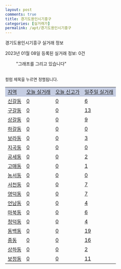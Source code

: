 ```yaml
---
layout: post
comments: true
title: 경기도용인시기흥구
categories: [실거래가]
permalink: /apt/경기도용인시기흥구
---
```


경기도용인시기흥구 실거래 정보

2023년 01월 08일 등록된 실거래 정보: 0건

<!--<script async src="https://pagead2.googlesyndication.com/pagead/js/adsbygoogle.js?client=ca-pub-3485438051770037"
 crossorigin="anonymous"></script>-->

<script type="text/javascript">
  google.charts.load('current', {'packages':['corechart']});
  google.charts.setOnLoadCallback(drawChart);

  function drawChart() {
    var data = google.visualization.arrayToDataTable([['거래일', '매매', '전월세', '전매'], ['21-01', 3, 3, 0], ['21-02', 0, 4, 0], ['21-03', 1, 4, 0], ['21-04', 0, 2, 0], ['21-05', 3, 0, 0], ['21-06', 0, 1, 0], ['21-07', 1, 65, 0], ['21-08', 216, 248, 0], ['21-09', 8, 36, 0], ['21-10', 1, 7, 0], ['21-11', 3, 26, 0], ['21-12', 3, 21, 0], ['22-01', 66, 555, 0], ['22-02', 123, 720, 0], ['22-03', 130, 767, 0], ['22-04', 165, 781, 1], ['22-05', 150, 767, 0], ['22-06', 90, 693, 0], ['22-07', 63, 782, 0], ['22-08', 62, 666, 0], ['22-09', 47, 656, 0], ['22-10', 48, 767, 0], ['22-11', 81, 649, 0], ['22-12', 78, 619, 0], ['23-01', 3, 27, 0]]);

    var options = {
      title: '최근 1년간 유형별 거래량 추이',
      legend: { position: 'bottom' }
    };

    setTimeout(function() {
        var chart = new google.visualization.LineChart(document.getElementById('columnchart_material'));
        chart.draw(data, (options));
        document.getElementById('loading').style.display = 'none';
        var dayLabel = (new Date()).getDay();
        if (dayLabel < 2) {
            sorttable.innerSortFunction.apply(document.getElementById('week'), []);
            sorttable.innerSortFunction.apply(document.getElementById('week'), []);        
        }
        else {
            sorttable.innerSortFunction.apply(document.getElementById('today'), []);
            sorttable.innerSortFunction.apply(document.getElementById('today'), []);
        }
    }, 200);

  }
</script>

<div id="loading" style="z-index:20; display: block; margin-left: 35px">"그래프를 그리고 있습니다"</div>
<div id="columnchart_material" style="width: 95%; margin-left: -35px; display: block"></div>
<!--<div style="width: 95%; margin-left: -35px; display: block">
      <script async src="https://pagead2.googlesyndication.com/pagead/js/adsbygoogle.js?client=ca-pub-3485438051770037"
          crossorigin="anonymous"></script>
      <ins class="adsbygoogle"
          style="display:block"
          data-ad-format="fluid"
          data-ad-layout-key="-fb+5w+4e-db+86"
          data-ad-client="ca-pub-3485438051770037"
          data-ad-slot="1827090281"></ins>
      <script>
          (adsbygoogle = window.adsbygoogle || []).push({});
      </script>
</div>-->
<br>

<font size='small' style='font-size: small;'>컬럼 제목을 누르면 정렬됩니다.</font>
<table class="sortable">
  <tr style='background-color: rgba(114, 132, 186,0.4);'>
    <td id="region"><a href="#">지역</a></td>
    <td id="today"><a href="#">오늘 실거래</a></td>
    <td id="today_new"><a href="#">오늘 신고가</a></td>
    <td id="week"><a href="#">일주일 실거래</a></td>
  </tr>

  
  <tr class="item">
    <td><a href="경기도용인시기흥구신갈동">신갈동</a></td>
    <td><a href="경기도용인시기흥구신갈동">0</a></td>
    <td><a href="경기도용인시기흥구신갈동">0</a></td>
    <td><a href="경기도용인시기흥구신갈동">6</a></td>
  </tr>
    

  <tr class="item">
    <td><a href="경기도용인시기흥구구갈동">구갈동</a></td>
    <td><a href="경기도용인시기흥구구갈동">0</a></td>
    <td><a href="경기도용인시기흥구구갈동">0</a></td>
    <td><a href="경기도용인시기흥구구갈동">13</a></td>
  </tr>
    

  <tr class="item">
    <td><a href="경기도용인시기흥구상갈동">상갈동</a></td>
    <td><a href="경기도용인시기흥구상갈동">0</a></td>
    <td><a href="경기도용인시기흥구상갈동">0</a></td>
    <td><a href="경기도용인시기흥구상갈동">9</a></td>
  </tr>
    

  <tr class="item">
    <td><a href="경기도용인시기흥구하갈동">하갈동</a></td>
    <td><a href="경기도용인시기흥구하갈동">0</a></td>
    <td><a href="경기도용인시기흥구하갈동">0</a></td>
    <td><a href="경기도용인시기흥구하갈동">0</a></td>
  </tr>
    

  <tr class="item">
    <td><a href="경기도용인시기흥구보라동">보라동</a></td>
    <td><a href="경기도용인시기흥구보라동">0</a></td>
    <td><a href="경기도용인시기흥구보라동">0</a></td>
    <td><a href="경기도용인시기흥구보라동">3</a></td>
  </tr>
    

  <tr class="item">
    <td><a href="경기도용인시기흥구지곡동">지곡동</a></td>
    <td><a href="경기도용인시기흥구지곡동">0</a></td>
    <td><a href="경기도용인시기흥구지곡동">0</a></td>
    <td><a href="경기도용인시기흥구지곡동">0</a></td>
  </tr>
    

  <tr class="item">
    <td><a href="경기도용인시기흥구공세동">공세동</a></td>
    <td><a href="경기도용인시기흥구공세동">0</a></td>
    <td><a href="경기도용인시기흥구공세동">0</a></td>
    <td><a href="경기도용인시기흥구공세동">2</a></td>
  </tr>
    

  <tr class="item">
    <td><a href="경기도용인시기흥구고매동">고매동</a></td>
    <td><a href="경기도용인시기흥구고매동">0</a></td>
    <td><a href="경기도용인시기흥구고매동">0</a></td>
    <td><a href="경기도용인시기흥구고매동">1</a></td>
  </tr>
    

  <tr class="item">
    <td><a href="경기도용인시기흥구농서동">농서동</a></td>
    <td><a href="경기도용인시기흥구농서동">0</a></td>
    <td><a href="경기도용인시기흥구농서동">0</a></td>
    <td><a href="경기도용인시기흥구농서동">0</a></td>
  </tr>
    

  <tr class="item">
    <td><a href="경기도용인시기흥구서천동">서천동</a></td>
    <td><a href="경기도용인시기흥구서천동">0</a></td>
    <td><a href="경기도용인시기흥구서천동">0</a></td>
    <td><a href="경기도용인시기흥구서천동">7</a></td>
  </tr>
    

  <tr class="item">
    <td><a href="경기도용인시기흥구영덕동">영덕동</a></td>
    <td><a href="경기도용인시기흥구영덕동">0</a></td>
    <td><a href="경기도용인시기흥구영덕동">0</a></td>
    <td><a href="경기도용인시기흥구영덕동">7</a></td>
  </tr>
    

  <tr class="item">
    <td><a href="경기도용인시기흥구언남동">언남동</a></td>
    <td><a href="경기도용인시기흥구언남동">0</a></td>
    <td><a href="경기도용인시기흥구언남동">0</a></td>
    <td><a href="경기도용인시기흥구언남동">4</a></td>
  </tr>
    

  <tr class="item">
    <td><a href="경기도용인시기흥구마북동">마북동</a></td>
    <td><a href="경기도용인시기흥구마북동">0</a></td>
    <td><a href="경기도용인시기흥구마북동">0</a></td>
    <td><a href="경기도용인시기흥구마북동">6</a></td>
  </tr>
    

  <tr class="item">
    <td><a href="경기도용인시기흥구청덕동">청덕동</a></td>
    <td><a href="경기도용인시기흥구청덕동">0</a></td>
    <td><a href="경기도용인시기흥구청덕동">0</a></td>
    <td><a href="경기도용인시기흥구청덕동">4</a></td>
  </tr>
    

  <tr class="item">
    <td><a href="경기도용인시기흥구동백동">동백동</a></td>
    <td><a href="경기도용인시기흥구동백동">0</a></td>
    <td><a href="경기도용인시기흥구동백동">0</a></td>
    <td><a href="경기도용인시기흥구동백동">19</a></td>
  </tr>
    

  <tr class="item">
    <td><a href="경기도용인시기흥구중동">중동</a></td>
    <td><a href="경기도용인시기흥구중동">0</a></td>
    <td><a href="경기도용인시기흥구중동">0</a></td>
    <td><a href="경기도용인시기흥구중동">16</a></td>
  </tr>
    

  <tr class="item">
    <td><a href="경기도용인시기흥구상하동">상하동</a></td>
    <td><a href="경기도용인시기흥구상하동">0</a></td>
    <td><a href="경기도용인시기흥구상하동">0</a></td>
    <td><a href="경기도용인시기흥구상하동">2</a></td>
  </tr>
    

  <tr class="item">
    <td><a href="경기도용인시기흥구보정동">보정동</a></td>
    <td><a href="경기도용인시기흥구보정동">0</a></td>
    <td><a href="경기도용인시기흥구보정동">0</a></td>
    <td><a href="경기도용인시기흥구보정동">11</a></td>
  </tr>
    


</table>


    